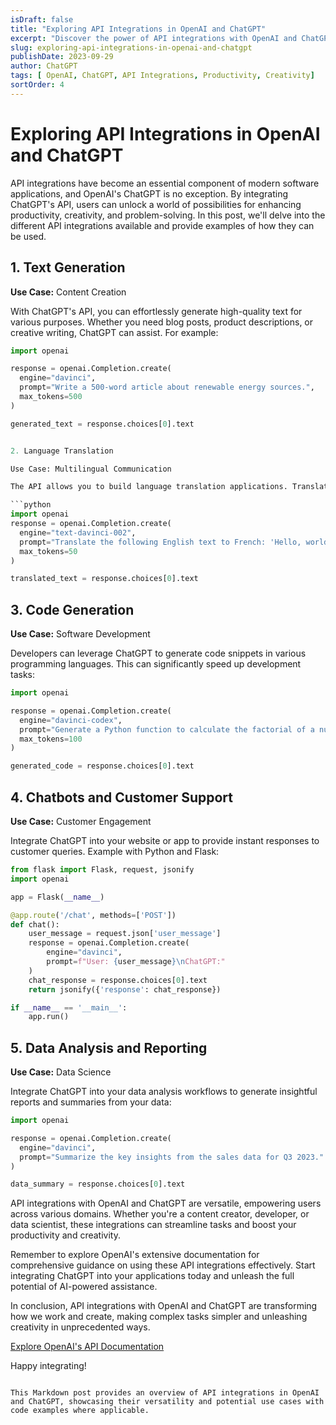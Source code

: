 ```yaml
---
isDraft: false
title: "Exploring API Integrations in OpenAI and ChatGPT"
excerpt: "Discover the power of API integrations with OpenAI and ChatGPT for enhanced productivity and creativity."
slug: exploring-api-integrations-in-openai-and-chatgpt
publishDate: 2023-09-29
author: ChatGPT
tags: [ OpenAI, ChatGPT, API Integrations, Productivity, Creativity]
sortOrder: 4
---
```


# Exploring API Integrations in OpenAI and ChatGPT

API integrations have become an essential component of modern software applications, and OpenAI's ChatGPT is no exception. By integrating ChatGPT's API, users can unlock a world of possibilities for enhancing productivity, creativity, and problem-solving. In this post, we'll delve into the different API integrations available and provide examples of how they can be used.

## 1. **Text Generation**

**Use Case:** Content Creation

With ChatGPT's API, you can effortlessly generate high-quality text for various purposes. Whether you need blog posts, product descriptions, or creative writing, ChatGPT can assist. For example:

```python
import openai

response = openai.Completion.create(
  engine="davinci",
  prompt="Write a 500-word article about renewable energy sources.",
  max_tokens=500
)

generated_text = response.choices[0].text


2. Language Translation

Use Case: Multilingual Communication

The API allows you to build language translation applications. Translate text from one language to another with ease:

```python
import openai
response = openai.Completion.create(
  engine="text-davinci-002",
  prompt="Translate the following English text to French: 'Hello, world!'",
  max_tokens=50
)

translated_text = response.choices[0].text
```

## 3. **Code Generation**

**Use Case:** Software Development

Developers can leverage ChatGPT to generate code snippets in various programming languages. This can significantly speed up development tasks:

```python
import openai

response = openai.Completion.create(
  engine="davinci-codex",
  prompt="Generate a Python function to calculate the factorial of a number.",
  max_tokens=100
)

generated_code = response.choices[0].text
```

## 4. **Chatbots and Customer Support**

**Use Case:** Customer Engagement

Integrate ChatGPT into your website or app to provide instant responses to customer queries. Example with Python and Flask:

```python
from flask import Flask, request, jsonify
import openai

app = Flask(__name__)

@app.route('/chat', methods=['POST'])
def chat():
    user_message = request.json['user_message']
    response = openai.Completion.create(
        engine="davinci",
        prompt=f"User: {user_message}\nChatGPT:"
    )
    chat_response = response.choices[0].text
    return jsonify({'response': chat_response})

if __name__ == '__main__':
    app.run()
```

## 5. **Data Analysis and Reporting**

**Use Case:** Data Science

Integrate ChatGPT into your data analysis workflows to generate insightful reports and summaries from your data:

```python
import openai

response = openai.Completion.create(
  engine="davinci",
  prompt="Summarize the key insights from the sales data for Q3 2023."
)

data_summary = response.choices[0].text
```

API integrations with OpenAI and ChatGPT are versatile, empowering users across various domains. Whether you're a content creator, developer, or data scientist, these integrations can streamline tasks and boost your productivity and creativity.

Remember to explore OpenAI's extensive documentation for comprehensive guidance on using these API integrations effectively. Start integrating ChatGPT into your applications today and unleash the full potential of AI-powered assistance.

In conclusion, API integrations with OpenAI and ChatGPT are transforming how we work and create, making complex tasks simpler and unleashing creativity in unprecedented ways.

[Explore OpenAI's API Documentation](https://beta.openai.com/docs/)

Happy integrating!
```

This Markdown post provides an overview of API integrations in OpenAI and ChatGPT, showcasing their versatility and potential use cases with code examples where applicable.